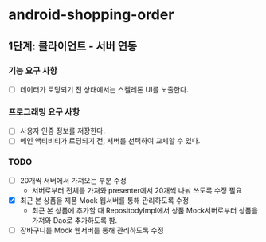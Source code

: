 # android-shopping-order


## 1단계:  클라이언트 - 서버 연동

### 기능 요구 사항
-[ ] 데이터가 로딩되기 전 상태에서는 스켈레톤 UI를 노출한다.

### 프로그래밍 요구 사항
-[ ] 사용자 인증 정보를 저장한다.
-[ ] 메인 액티비티가 로딩되기 전, 서버를 선택하여 교체할 수 있다.

### TODO
- [ ] 20개씩 서버에서 가져오는 부분 수정
  - 서버로부터 전체를 가져와 presenter에서 20개씩 나눠 쓰도록 수정 필요
- [x] 최근 본 상품을 제품 Mock 웹서버를 통해 관리하도록 수정
  - 최근 본 상품에 추가할 때 RepositodyImpl에서 상품 Mock서버로부터 상품을 가져와 Dao로 추가하도록 함.
- [ ] 장바구니를 Mock 웹서버를 통해 관리하도록 수정
